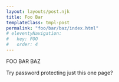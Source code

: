 ```yaml
---
layout: layouts/post.njk
title: Foo Bar
templateClass: tmpl-post
permalink: "foo/bar/baz/index.html"
# eleventyNavigation:
#   key: FOO
#   order: 4
---
```


FOO BAR BAZ

Try password protecting just this one page?
